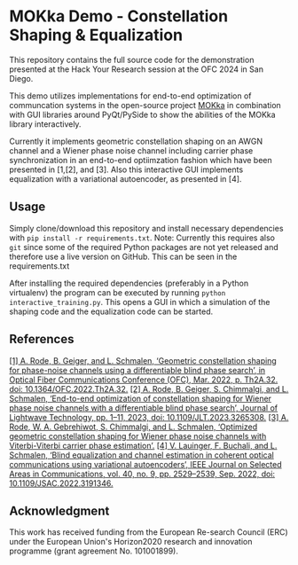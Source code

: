 # MOKka Demo - Constellation Shaping \& Equalization

This repository contains the full source code for the demonstration presented at
the Hack Your Research session at the OFC 2024 in San Diego.

This demo utilizes implementations for end-to-end optimization of communcation systems in the open-source project [MOKka](https://github.com/kit-cel/mokka) in combination with GUI libraries around PyQt/PySide to show the abilities of the MOKka library interactively.

Currently it implements geometric constellation shaping on an AWGN channel and a Wiener phase noise channel including carrier phase synchronization in an end-to-end optiimzation fashion which have been presented in \[1\,\[2\], and \[3\]. Also this interactive GUI implements equalization with a variational autoencoder, as presented in \[4\].

## Usage

Simply clone/download this repository and install necessary dependencies with `pip install -r requirements.txt`. Note: Currently this requires also `git` since some of the required Python packages are not yet released and therefore use a live version on GitHub. This can be seen in the requirements.txt

After installing the required dependencies (preferably in a Python virtualenv) the program can be executed by running `python interactive_training.py`. This opens a GUI in which a simulation of the shaping code and the equalization code can be started.

## References

[\[1\] A. Rode, B. Geiger, and L. Schmalen, ‘Geometric constellation shaping for phase-noise channels using a differentiable blind phase search’, in Optical Fiber Communications Conference (OFC), Mar. 2022, p. Th2A.32. doi: 10.1364/OFC.2022.Th2A.32.](http://opg.optica.org/abstract.cfm?URI=OFC-2022-Th2A.32)
[\[2\] A. Rode, B. Geiger, S. Chimmalgi, and L. Schmalen, ‘End-to-end optimization of constellation shaping for Wiener phase noise channels with a differentiable blind phase search’, Journal of Lightwave Technology, pp. 1–11, 2023, doi: 10.1109/JLT.2023.3265308.](https://ieeexplore.ieee.org/document/10093964/)
[\[3\] A. Rode, W. A. Gebrehiwot, S. Chimmalgi, and L. Schmalen, ‘Optimized geometric constellation shaping for Wiener phase noise channels with Viterbi-Viterbi carrier phase estimation’.](https://arxiv.org/abs/2307.01367)
[\[4\] V. Lauinger, F. Buchali, and L. Schmalen, ‘Blind equalization and channel estimation in coherent optical communications using variational autoencoders’, IEEE Journal on Selected Areas in Communications, vol. 40, no. 9, pp. 2529–2539, Sep. 2022, doi: 10.1109/JSAC.2022.3191346.](https://ieeexplore.ieee.org/abstract/document/9831780)

## Acknowledgment
This  work  has  received  funding  from  the  European  Re-search Council (ERC) under the European Union's Horizon2020 research and innovation programme (grant agreement No. 101001899).
